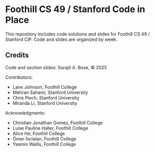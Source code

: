 # Foothill CS 49 / Stanford Code in Place

This repository includes code solutions and slides for Foothill CS 49 / Stanford CiP. Code and slides are organized by week. 

## Credits

Code and section slides: Surajit A. Bose, © 2025

Contributors: 
- Lane Johnson, Foothill College
- Mehran Sahami, Stanford University
- Chris Piech, Stanford University
- Miranda Li, Stanford University

Acknowledgments:
- Christian Jonathan Gomez, Foothill College
- Luise Pauline Haller, Foothill College
- Alice He, Foothill College
- Ömer İncialan, Foothill College
- Yasmin Wallis, Foothill College
